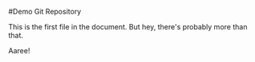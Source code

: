 #Demo Git Repository

This is the first file in the document. But hey, there's probably more than that. 

Aaree!